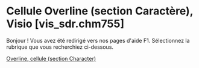 
# Cellule Overline (section Caractère), Visio [vis_sdr.chm755]

Bonjour ! Vous avez été redirigé vers nos pages d'aide F1. Sélectionnez la rubrique que vous recherchiez ci-dessous.

[Overline, cellule (section Character)](http://msdn.microsoft.com/library/102cce17-43ee-e313-3412-a72d6ee18fe6%28Office.15%29.aspx)
